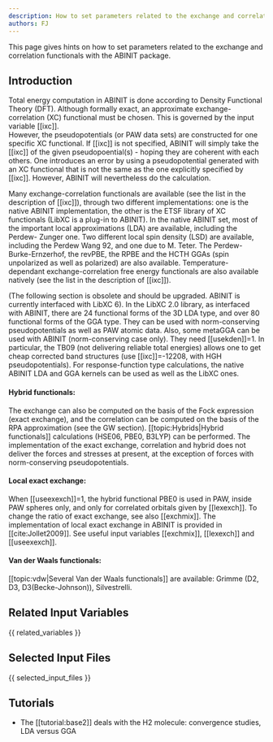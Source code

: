 ```yaml
---
description: How to set parameters related to the exchange and correlation functionals
authors: FJ
---
```

<!--- This is the source file for this topics. Can be edited. -->

This page gives hints on how to set parameters related to the exchange and correlation functionals with the ABINIT package.

## Introduction

Total energy computation in ABINIT is done according to Density Functional
Theory (DFT). Although formally exact, an approximate exchange-correlation
(XC) functional must be chosen. This is governed by the input variable
[[ixc]].  
However, the pseudopotentials (or PAW data sets) are constructed for one
specific XC functional. If [[ixc]] is not specified, ABINIT will simply take
the [[ixc]] of the given pseudopoential(s) - hoping they are coherent with
each others. One introduces an error by using a pseudopotential generated with
an XC functional that is not the same as the one explicitly specified by
[[ixc]]. However, ABINIT will nevertheless do the calculation.

Many exchange-correlation functionals are available (see the list in the
description of [[ixc]]), through two different implementations: one is the
native ABINIT implementation, the other is the ETSF library of XC functionals
(LibXC is a plug-in to ABINIT). In the native ABINIT set, most of the
important local approximations (LDA) are available, including the Perdew-
Zunger one. Two different local spin density (LSD) are available, including
the Perdew Wang 92, and one due to M. Teter. The Perdew-Burke-Ernzerhof, the
revPBE, the RPBE and the HCTH GGAs (spin unpolarized as well as polarized) are
also available. Temperature-dependant exchange-correlation free energy functionals
are also available natively (see the list in the description of [[ixc]]).

(The following section is obsolete and should be upgraded. ABINIT is currently 
interfaced with LibXC 6).
In the LibXC 2.0 library, as interfaced with ABINIT, there are 24 functional
forms of the 3D LDA type, and over 80 functional forms of the GGA type. They
can be used with norm-conserving pseudopotentials as well as PAW atomic data.
Also, some metaGGA can be used with ABINIT (norm-conserving case only). 
They need [[usekden]]=1.
In particular, the TB09 (not delivering reliable total energies) 
allows one to get cheap corrected band structures (use [[ixc]]=-12208, with HGH pseudopotentials).
For response-function type calculations, the native ABINIT LDA and GGA kernels can
be used as well as the LibXC ones.  

#### **Hybrid functionals:**

  
The exchange can also be computed on the basis of the Fock expression (exact
exchange), and the correlation can be computed on the basis of the RPA
approximation (see the GW section). [[topic:Hybrids|Hybrid functionals]]
calculations (HSE06, PBE0, B3LYP) can be performed. The implementation of the
exact exchange, correlation and hybrid does not deliver the forces and
stresses at present, at the exception of forces with norm-conserving
pseudopotentials.

#### **Local exact exchange:**

When [[useexexch]]=1, the hybrid functional PBE0 is used in PAW, inside PAW
spheres only, and only for correlated orbitals given by [[lexexch]]. To change
the ratio of exact exchange, see also [[exchmix]]. The implementation of local
exact exchange in ABINIT is provided in [[cite:Jollet2009]]. See useful input
variables [[exchmix]], [[lexexch]] and [[useexexch]].  
  

#### **Van der Waals functionals:**

  
[[topic:vdw|Several Van der Waals functionals]] are available: Grimme (D2, D3,
D3(Becke-Johnson)), Silvestrelli.



## Related Input Variables

{{ related_variables }}

## Selected Input Files

{{ selected_input_files }}

## Tutorials

* The [[tutorial:base2]] deals with the H2 molecule: convergence studies, LDA versus GGA 

